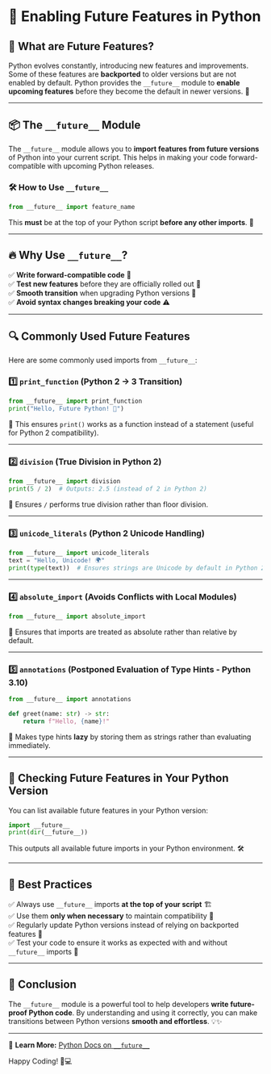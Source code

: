 # 🚀 Enabling Future Features in Python

## 🔮 What are Future Features?
Python evolves constantly, introducing new features and improvements. Some of these features are **backported** to older versions but are not enabled by default. Python provides the `__future__` module to **enable upcoming features** before they become the default in newer versions. 🎯

---

## 📦 The `__future__` Module
The `__future__` module allows you to **import features from future versions** of Python into your current script. This helps in making your code forward-compatible with upcoming Python releases.

### 🛠 How to Use `__future__`
```python
from __future__ import feature_name
```

This **must** be at the top of your Python script **before any other imports**. 🚀

---

## 🔥 Why Use `__future__`?
✅ **Write forward-compatible code** 📌  
✅ **Test new features** before they are officially rolled out 🧪  
✅ **Smooth transition** when upgrading Python versions 🔄  
✅ **Avoid syntax changes breaking your code** ⚠️  

---

## 🔍 Commonly Used Future Features
Here are some commonly used imports from `__future__`:

### 1️⃣ **`print_function` (Python 2 → 3 Transition)**
```python
from __future__ import print_function
print("Hello, Future Python! 🚀")
```
🔹 This ensures `print()` works as a function instead of a statement (useful for Python 2 compatibility).

---

### 2️⃣ **`division` (True Division in Python 2)**
```python
from __future__ import division
print(5 / 2)  # Outputs: 2.5 (instead of 2 in Python 2)
```
🔹 Ensures `/` performs true division rather than floor division.

---

### 3️⃣ **`unicode_literals` (Python 2 Unicode Handling)**
```python
from __future__ import unicode_literals
text = "Hello, Unicode! 🌍"
print(type(text))  # Ensures strings are Unicode by default in Python 2
```

---

### 4️⃣ **`absolute_import` (Avoids Conflicts with Local Modules)**
```python
from __future__ import absolute_import
```
🔹 Ensures that imports are treated as absolute rather than relative by default.

---

### 5️⃣ **`annotations` (Postponed Evaluation of Type Hints - Python 3.10)**
```python
from __future__ import annotations

def greet(name: str) -> str:
    return f"Hello, {name}!"
```
🔹 Makes type hints **lazy** by storing them as strings rather than evaluating immediately.

---

## 🔄 Checking Future Features in Your Python Version
You can list available future features in your Python version:
```python
import __future__
print(dir(__future__))
```

This outputs all available future imports in your Python environment. 🛠

---

## 🎯 Best Practices
✅ Always use `__future__` imports **at the top of your script** 🏗  
✅ Use them **only when necessary** to maintain compatibility 🔄  
✅ Regularly update Python versions instead of relying on backported features 🔧  
✅ Test your code to ensure it works as expected with and without `__future__` imports 🧪  

---

## 🚀 Conclusion
The `__future__` module is a powerful tool to help developers **write future-proof Python code**. By understanding and using it correctly, you can make transitions between Python versions **smooth and effortless**. 💡✨

---

🔗 **Learn More:** [Python Docs on `__future__`](https://docs.python.org/3/library/__future__.html)

Happy Coding! 🐍💻

